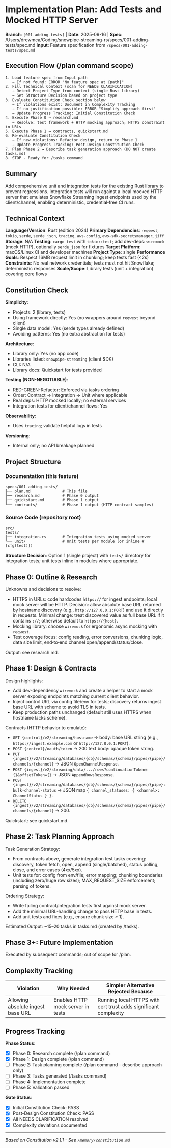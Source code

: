 # Implementation Plan: Add Tests and Mocked HTTP Server
 
 **Branch**: `[001-adding-tests]` | **Date**: 2025-09-16 | **Spec**: /Users/drewmca/Coding/snowpipe-streaming-rs/specs/001-adding-tests/spec.md
 **Input**: Feature specification from `/specs/001-adding-tests/spec.md`
 
 ## Execution Flow (/plan command scope)
 ```
 1. Load feature spec from Input path
    → If not found: ERROR "No feature spec at {path}"
 2. Fill Technical Context (scan for NEEDS CLARIFICATION)
    → Detect Project Type from context (single Rust library)
    → Set Structure Decision based on project type
 3. Evaluate Constitution Check section below
    → If violations exist: Document in Complexity Tracking
    → If no justification possible: ERROR "Simplify approach first"
    → Update Progress Tracking: Initial Constitution Check
 4. Execute Phase 0 → research.md
    → Resolve: test framework + HTTP mocking approach; HTTPS constraint in URLs
 5. Execute Phase 1 → contracts, quickstart.md
 6. Re-evaluate Constitution Check
    → If new violations: Refactor design, return to Phase 1
    → Update Progress Tracking: Post-Design Constitution Check
 7. Plan Phase 2 → Describe task generation approach (DO NOT create tasks.md)
 8. STOP - Ready for /tasks command
 ```
 
 ## Summary
 Add comprehensive unit and integration tests for the existing Rust library to prevent regressions. Integration tests will run against a local mocked HTTP server that emulates Snowflake Streaming Ingest endpoints used by the client/channel, enabling deterministic, credential‑free CI runs.
 
 ## Technical Context
 **Language/Version**: Rust (edition 2024)
 **Primary Dependencies**: `reqwest`, `tokio`, `serde`, `serde_json`, `tracing`, `aws-config`, `aws-sdk-secretsmanager`, `jiff`
 **Storage**: N/A
 **Testing**: `cargo test` with `tokio::test`; add dev-deps: `wiremock` (mock HTTP), optionally `serde_json` for fixtures
 **Target Platform**: macOS/Linux CI and developer machines
 **Project Type**: single
 **Performance Goals**: Respect 16MB request limit in chunking; keep tests fast (<2s)
 **Constraints**: No real network credentials; tests must not hit Snowflake; deterministic responses
 **Scale/Scope**: Library tests (unit + integration) covering core flows
 
 ## Constitution Check
 **Simplicity**:
 - Projects: 2 (library, tests)
 - Using framework directly: Yes (no wrappers around `reqwest` beyond client)
 - Single data model: Yes (serde types already defined)
 - Avoiding patterns: Yes (no extra abstraction for tests)
 
 **Architecture**:
 - Library only: Yes (no app code)
 - Libraries listed: `snowpipe-streaming` (client SDK)
 - CLI: N/A
 - Library docs: Quickstart for tests provided
 
 **Testing (NON-NEGOTIABLE)**:
 - RED-GREEN-Refactor: Enforced via tasks ordering
 - Order: Contract → Integration → Unit where applicable
 - Real deps: HTTP mocked locally; no external services
 - Integration tests for client/channel flows: Yes
 
 **Observability**:
 - Uses `tracing`; validate helpful logs in tests
 
 **Versioning**:
 - Internal only; no API breakage planned
 
 ## Project Structure
 
 ### Documentation (this feature)
 ```
 specs/001-adding-tests/
 ├── plan.md              # This file
 ├── research.md          # Phase 0 output
 ├── quickstart.md        # Phase 1 output
 └── contracts/           # Phase 1 output (HTTP contract samples)
 ```
 
 ### Source Code (repository root)
 ```
 src/
 tests/
 ├── integration.rs       # Integration tests using mocked server
 └── unit/                # Unit tests per module (or inline #[cfg(test)])
 ```
 
 **Structure Decision**: Option 1 (single project) with `tests/` directory for integration tests; unit tests inline in modules where appropriate.
 
 ## Phase 0: Outline & Research
 Unknowns and decisions to resolve:
 - HTTPS in URLs: code hardcodes `https://` for ingest endpoints; local mock server will be HTTP. Decision: allow absolute base URL returned by hostname discovery (e.g., `http://127.0.0.1:PORT`) and use it directly in requests. Minimal change: treat discovered value as full base URL if it contains `://`; otherwise default to `https://{host}`.
 - Mocking library: choose `wiremock` for ergonomic async mocking with `reqwest`.
 - Test coverage focus: config reading, error conversions, chunking logic, data size limit, end‑to‑end channel open/append/status/close.
 
 Output: see research.md.
 
 ## Phase 1: Design & Contracts
 Design highlights:
 - Add dev-dependency `wiremock` and create a helper to start a mock server exposing endpoints matching current client behavior.
 - Inject control URL via config file/env for tests; discovery returns ingest base URL with scheme to avoid TLS in tests.
 - Keep production paths unchanged (default still uses HTTPS when hostname lacks scheme).
 
 Contracts (HTTP behavior to emulate):
 - `GET {control}/v2/streaming/hostname` → body: base URL string (e.g., `https://ingest.example.com` or `http://127.0.0.1:PORT`).
 - `POST {control}/oauth/token` → 200 text body: opaque token string.
 - `PUT {ingest}/v2/streaming/databases/{db}/schemas/{schema}/pipes/{pipe}/channels/{channel}` → JSON `OpenChannelResponse`.
 - `POST {ingest}/v2/streaming/data/.../rows?continuationToken={}&offsetToken={}` → JSON `AppendRowsResponse`.
 - `POST {ingest}/v2/streaming/databases/{db}/schemas/{schema}/pipes/{pipe}:bulk-channel-status` → JSON map `{ channel_statuses: { <channel>: ChannelStatus } }`.
 - `DELETE {ingest}/v2/streaming/databases/{db}/schemas/{schema}/pipes/{pipe}/channels/{channel}` → 200.
 
 Quickstart: see quickstart.md.
 
 ## Phase 2: Task Planning Approach
 Task Generation Strategy:
 - From contracts above, generate integration test tasks covering: discovery, token fetch, open, append (single/batched), status polling, close, and error cases (4xx/5xx).
 - Unit tests for: config from env/file; error mapping; chunking boundaries (including zero/huge row sizes); MAX_REQUEST_SIZE enforcement; parsing of tokens.
 
 Ordering Strategy:
 - Write failing contract/integration tests first against mock server.
 - Add the minimal URL‑handling change to pass HTTP base in tests.
 - Add unit tests and fixes (e.g., ensure chunk size ≥ 1).
 
 Estimated Output: ~15–20 tasks in tasks.md (created by /tasks).
 
 ## Phase 3+: Future Implementation
 Executed by subsequent commands; out of scope for /plan.
 
 ## Complexity Tracking
 | Violation | Why Needed | Simpler Alternative Rejected Because |
 |-----------|------------|-------------------------------------|
 | Allowing absolute ingest base URL | Enables HTTP mock server in tests | Running local HTTPS with cert trust adds significant complexity |
 
 ## Progress Tracking
 **Phase Status**:
 - [x] Phase 0: Research complete (/plan command)
 - [x] Phase 1: Design complete (/plan command)
 - [ ] Phase 2: Task planning complete (/plan command - describe approach only)
 - [ ] Phase 3: Tasks generated (/tasks command)
 - [ ] Phase 4: Implementation complete
 - [ ] Phase 5: Validation passed
 
 **Gate Status**:
 - [x] Initial Constitution Check: PASS
 - [x] Post-Design Constitution Check: PASS
 - [x] All NEEDS CLARIFICATION resolved
 - [x] Complexity deviations documented
 
 ---
 *Based on Constitution v2.1.1 - See `/memory/constitution.md`*
